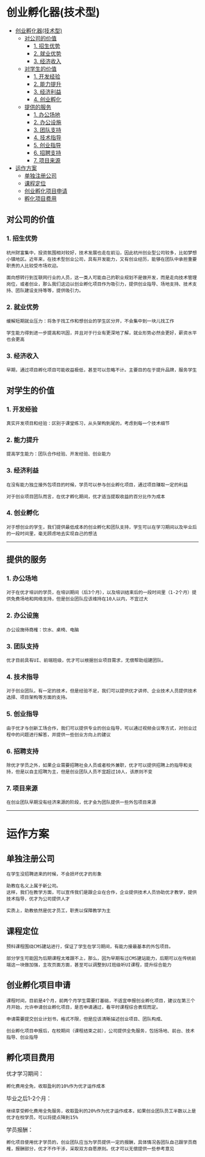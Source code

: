 # 创业孵化器(技术型)

<!-- toc orderedList:0 -->

- [创业孵化器(技术型)](#创业孵化器技术型)
	- [对公司的价值](#对公司的价值)
		- [1. 招生优势](#1-招生优势)
		- [2. 就业优势](#2-就业优势)
		- [3. 经济收入](#3-经济收入)
	- [对学生的价值](#对学生的价值)
		- [1. 开发经验](#1-开发经验)
		- [2. 能力提升](#2-能力提升)
		- [3. 经济利益](#3-经济利益)
		- [4. 创业孵化](#4-创业孵化)
	- [提供的服务](#提供的服务)
		- [1. 办公场地](#1-办公场地)
		- [2. 办公设施](#2-办公设施)
		- [3. 团队支持](#3-团队支持)
		- [4. 技术指导](#4-技术指导)
		- [5. 创业指导](#5-创业指导)
		- [6. 招聘支持](#6-招聘支持)
		- [7. 项目来源](#7-项目来源)
- [运作方案](#运作方案)
	- [单独注册公司](#单独注册公司)
	- [课程定位](#课程定位)
	- [创业孵化项目申请](#创业孵化项目申请)
	- [孵化项目费用](#孵化项目费用)

<!-- tocstop -->

## 对公司的价值

### 1. 招生优势

	杭州财富集中，投资氛围相对较好，技术发展也走在前沿，因此杭州创业型公司较多，比如梦想小镇地区。近年来，在技术型创业公司，具有开发能力，又有创业经历，能够在团队中承担重要职责的人比较受市场欢迎。

	面向想转行到互联网行业的人员，这一类人可能自己的职业规划不是做开发，而是走向技术管理岗位，或者创业，那么我们这边以创业孵化项目作为吸引力，提供创业指导、场地支持、技术支持、团队建设支持等等，提供吸引力。

### 2. 就业优势

	缓解短期就业压力：将急于找工作和想创业的学生区分开，不会集中到一块儿找工作

	学生能力得到进一步提高和巩固，并且对于行业有更深地了解，就业形势必然会更好，薪资水平也会更高

### 3. 经济收入

	早期，通过项目孵化项目可能收益极低，甚至可以忽略不计。主要目的在于提升品牌，服务学生

## 对学生的价值

### 1. 开发经验

	真实开发项目和经验：区别于课堂练习，从头架构到尾的，考虑到每一个技术细节

### 2. 能力提升

	提高学生能力：团队合作经验、开发经验、创业能力

### 3. 经济利益

	在没有能力独立接外包项目的时候，学员可以参与创业孵化项目，通过项目赚取一定的利益

	对于创业项目团队而言，在优才孵化期间，优才适当提取收益的百分比作为成本

### 4. 创业孵化

	对于想创业的学生，我们提供最低成本的创业孵化和团队支持，学生可以在学习期间以及毕业后的一段时间里，毫无顾虑地去实现自己的想法

---

## 提供的服务

### 1. 办公场地  

	对于在优才培训的学员，在培训期间（后3个月），以及培训结束后的一段时间里（1-2个月）提供免费场地和网络支持，但是创业团队应该维持在10人以内，不宜过大

### 2. 办公设施

	办公设施待商榷：饮水、桌椅、电脑

### 3. 团队支持

	优才目前具有UI、前端班级，优才可以根据创业项目需求，无偿帮助组建团队。

### 4. 技术指导

	对于创业团队，有一定的技术，但是经验不足，我们可以提供优才讲师、企业技术人员提供技术选择、项目架构等方面的支持。

### 5. 创业指导

	由于优才与创新工场合作，我们可以提供专业的创业指导，可以通过视频会议等方式，对创业过程中的问题进行解答，并提供一些创业方向上的建议

### 6. 招聘支持

	除优才学员之外，如果企业需要招聘社会人员或者校外兼职，优才可以提供招聘上的指导和支持，但是以自主招聘为主，但是创业团队人员不宜超过10人，该原则不变

### 7. 项目来源

	在创业团队早期没有经济来源的阶段，优才会为团队提供一些外包项目来源
---

# 运作方案

## 单独注册公司

	在学生没招聘进来的时候，不会损坏优才的形象

	助教在名义上属于新公司。
	这样，我们在教学方面，可以宣传我们是跟企业在合作，企业提供技术人员协助优才教学，提供技术指导，优才为公司提供人才

	实质上，助教依然是优才员工，职责以保障教学为主

## 课程定位

	预科课程围绕CMS建站进行，保证了学生在学习期间，有能力接最基本的外包项目。

	部分学生可能因为后期课程太难跟不上，那么，因为早期有过CMS建站能力，后期可以在传统前端这一块做加强，主攻页面方面，甚至可以调整到UI班级听UI课程，提升综合能力

## 创业孵化项目申请

	课程时间，目前是4个月，前两个月学生需要打基础，不适宜申报创业孵化项目，建议在第三个月开始，允许申请创业孵化项目，是否申请通过，看平时课程综合表现而定。

	申请需要提交创业计划书，格式不限，但是应该清晰描述创业项目、团队构成、

	创业孵化项目申报后，在校期间（课程结束之前），公司提供全免服务，包括场地、前台、技术指导、创业指导

## 孵化项目费用

优才学习期间：

	孵化费用全免，收取盈利的10%作为优才运作成本

毕业之后1-2个月：

	继续享受孵化费用全免服务，收取盈利的20%作为优才运作成本，如果创业团队员工半数以上是优才在校学员，可以将提点降到15%

学员报酬：

	孵化项目使用优才学员的，创业团队应当为学员提供一定的报酬，具体情况各团队自己跟学员商榷，报酬部分，优才不作干涉，采取双方自愿原则。优才可以无偿提供一些参考意见
